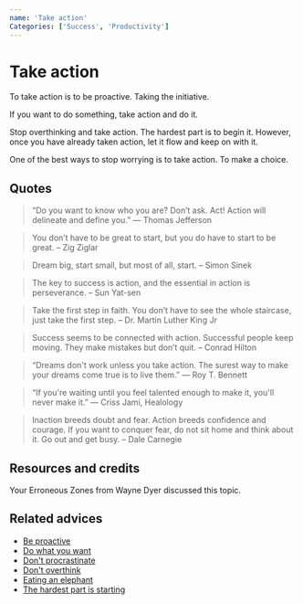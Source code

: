 ```yaml
---
name: 'Take action'
Categories: ['Success', 'Productivity']
---
```

# Take action

To take action is to be proactive. Taking the initiative.

If you want to do something, take action and do it.

Stop overthinking and take action. The hardest part is to begin it. However, once you have already taken action, let it flow and keep on with it.

One of the best ways to stop worrying is to take action. To make a choice.

## Quotes

> “Do you want to know who you are? Don’t ask. Act! Action will delineate and define you.” ― Thomas Jefferson

> You don’t have to be great to start, but you do have to start to be great. – Zig Ziglar

> Dream big, start small, but most of all, start. – Simon Sinek

> The key to success is action, and the essential in action is perseverance. – Sun Yat-sen

> Take the first step in faith. You don’t have to see the whole staircase, just take the first step. – Dr. Martin Luther King Jr

> Success seems to be connected with action. Successful people keep moving. They make mistakes but don’t quit. – Conrad Hilton

> “Dreams don't work unless you take action. The surest way to make your dreams come true is to live them.” ― Roy T. Bennett

> “If you're waiting until you feel talented enough to make it, you'll never make it.” ― Criss Jami, Healology

> Inaction breeds doubt and fear. Action breeds confidence and courage. If you want to conquer fear, do not sit home and think about it. Go out and get busy. – Dale Carnegie

## Resources and credits

Your Erroneous Zones from Wayne Dyer discussed this topic.

## Related advices

- [Be proactive](../Be%20proactive/index.md)
- [Do what you want](../Do%20what%20you%20want/index.md)
- [Don't procrastinate](../Don't%20procrastinate/index.md)
- [Don't overthink](../Don't%20overthink/index.md)
- [Eating an elephant](../Eating%20an%20elephant/index.md)
- [The hardest part is starting](../The%20hardest%20part%20is%20starting/index.md) 